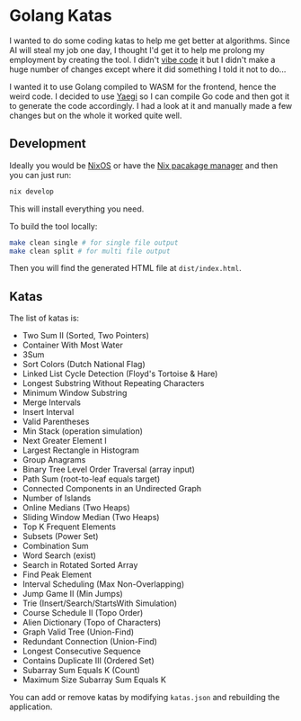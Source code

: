 # Golang Katas

I wanted to do some coding katas to help me get better at algorithms. Since AI will steal my job one day, I thought I'd get it to help me prolong my employment by creating the tool. I didn't [vibe code](https://en.wikipedia.org/wiki/Vibe_coding) it but I didn't make a huge number of changes except where it did something I told it not to do...

I wanted it to use Golang compiled to WASM for the frontend, hence the weird code. I decided to use [Yaegi](https://github.com/traefik/yaegi) so I can compile Go code and then got it to generate the code accordingly. I had a look at it and manually made a few changes but on the whole it worked quite well.

## Development

Ideally you would be [NixOS](https://nixos.org/) or have the [Nix pacakage manager](https://wiki.nixos.org/wiki/Nix_\(package_manager\)) and then you can just run:

```sh
nix develop
```

This will install everything you need.

To build the tool locally:

```sh
make clean single # for single file output
make clean split # for multi file output
```

Then you will find the generated HTML file at `dist/index.html`.

## Katas

The list of katas is:

* Two Sum II (Sorted, Two Pointers)
* Container With Most Water
* 3Sum
* Sort Colors (Dutch National Flag)
* Linked List Cycle Detection (Floyd's Tortoise & Hare)
* Longest Substring Without Repeating Characters
* Minimum Window Substring
* Merge Intervals
* Insert Interval
* Valid Parentheses
* Min Stack (operation simulation)
* Next Greater Element I
* Largest Rectangle in Histogram
* Group Anagrams
* Binary Tree Level Order Traversal (array input)
* Path Sum (root-to-leaf equals target)
* Connected Components in an Undirected Graph
* Number of Islands
* Online Medians (Two Heaps)
* Sliding Window Median (Two Heaps)
* Top K Frequent Elements
* Subsets (Power Set)
* Combination Sum
* Word Search (exist)
* Search in Rotated Sorted Array
* Find Peak Element
* Interval Scheduling (Max Non-Overlapping)
* Jump Game II (Min Jumps)
* Trie (Insert/Search/StartsWith Simulation)
* Course Schedule II (Topo Order)
* Alien Dictionary (Topo of Characters)
* Graph Valid Tree (Union-Find)
* Redundant Connection (Union-Find)
* Longest Consecutive Sequence
* Contains Duplicate III (Ordered Set)
* Subarray Sum Equals K (Count)
* Maximum Size Subarray Sum Equals K

You can add or remove katas by modifying `katas.json` and rebuilding the application.
